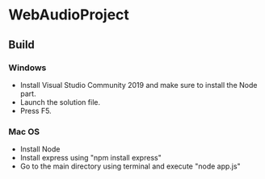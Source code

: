 # WebAudioProject

## Build

### Windows

* Install Visual Studio Community 2019 and make sure to install the Node part.
* Launch the solution file.
* Press F5.

### Mac OS

* Install Node
* Install express using "npm install express"
* Go to the main directory using terminal and execute "node app.js"
